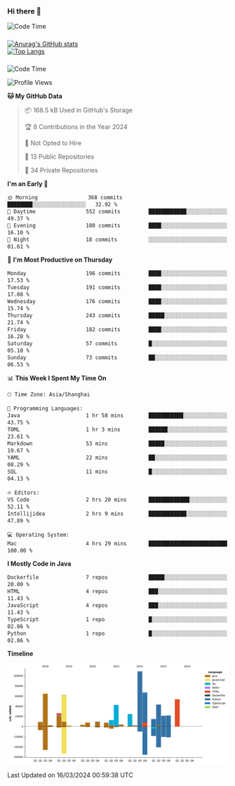 ### Hi there 👋 

![Code Time](https://img.shields.io/endpoint?style=flat&url=https://codetime-api.datreks.com/badge/1061?logoColor=white%26project=%26recentMS=0%26showProject=false)

<!--
**Muyiafan/Muyiafan** is a ✨ _special_ ✨ repository because its `README.md` (this file) appears on your GitHub profile.

Here are some ideas to get you started:

- 🔭 I’m currently working on ...
- 🌱 I’m currently learning ...
- 👯 I’m looking to collaborate on ...
- 🤔 I’m looking for help with ...
- 💬 Ask me about ...
- 📫 How to reach me: ...
- 😄 Pronouns: ...
- ⚡ Fun fact: ...
-->

### 

[![Anurag's GitHub stats](https://github-readme-stats.vercel.app/api?username=Muyiafan)](https://github.com/anuraghazra/github-readme-stats)
<br>
[![Top Langs](https://github-readme-stats.vercel.app/api/top-langs/?username=Muyiafan)](https://github.com/anuraghazra/github-readme-stats)

### 

<!--START_SECTION:waka-->
![Code Time](http://img.shields.io/badge/Code%20Time-6%2C226%20hrs%2038%20mins-blue)

![Profile Views](http://img.shields.io/badge/Profile%20Views-0-blue)

**🐱 My GitHub Data** 

> 📦 168.5 kB Used in GitHub's Storage 
 > 
> 🏆 8 Contributions in the Year 2024
 > 
> 🚫 Not Opted to Hire
 > 
> 📜 13 Public Repositories 
 > 
> 🔑 34 Private Repositories 
 > 
**I'm an Early 🐤** 

```text
🌞 Morning                368 commits         ████████░░░░░░░░░░░░░░░░░   32.92 % 
🌆 Daytime                552 commits         ████████████░░░░░░░░░░░░░   49.37 % 
🌃 Evening                180 commits         ████░░░░░░░░░░░░░░░░░░░░░   16.10 % 
🌙 Night                  18 commits          ░░░░░░░░░░░░░░░░░░░░░░░░░   01.61 % 
```
📅 **I'm Most Productive on Thursday** 

```text
Monday                   196 commits         ████░░░░░░░░░░░░░░░░░░░░░   17.53 % 
Tuesday                  191 commits         ████░░░░░░░░░░░░░░░░░░░░░   17.08 % 
Wednesday                176 commits         ████░░░░░░░░░░░░░░░░░░░░░   15.74 % 
Thursday                 243 commits         █████░░░░░░░░░░░░░░░░░░░░   21.74 % 
Friday                   182 commits         ████░░░░░░░░░░░░░░░░░░░░░   16.28 % 
Saturday                 57 commits          █░░░░░░░░░░░░░░░░░░░░░░░░   05.10 % 
Sunday                   73 commits          ██░░░░░░░░░░░░░░░░░░░░░░░   06.53 % 
```


📊 **This Week I Spent My Time On** 

```text
🕑︎ Time Zone: Asia/Shanghai

💬 Programming Languages: 
Java                     1 hr 58 mins        ███████████░░░░░░░░░░░░░░   43.75 % 
TOML                     1 hr 3 mins         ██████░░░░░░░░░░░░░░░░░░░   23.61 % 
Markdown                 53 mins             █████░░░░░░░░░░░░░░░░░░░░   19.67 % 
YAML                     22 mins             ██░░░░░░░░░░░░░░░░░░░░░░░   08.29 % 
SQL                      11 mins             █░░░░░░░░░░░░░░░░░░░░░░░░   04.13 % 

🔥 Editors: 
VS Code                  2 hrs 20 mins       █████████████░░░░░░░░░░░░   52.11 % 
Intellijidea             2 hrs 9 mins        ████████████░░░░░░░░░░░░░   47.89 % 

💻 Operating System: 
Mac                      4 hrs 29 mins       █████████████████████████   100.00 % 
```

**I Mostly Code in Java** 

```text
Dockerfile               7 repos             █████░░░░░░░░░░░░░░░░░░░░   20.00 % 
HTML                     4 repos             ███░░░░░░░░░░░░░░░░░░░░░░   11.43 % 
JavaScript               4 repos             ███░░░░░░░░░░░░░░░░░░░░░░   11.43 % 
TypeScript               1 repo              █░░░░░░░░░░░░░░░░░░░░░░░░   02.86 % 
Python                   1 repo              █░░░░░░░░░░░░░░░░░░░░░░░░   02.86 % 
```



**Timeline**

![Lines of Code chart](https://raw.githubusercontent.com/Muyiafan/Muyiafan/main/assets/bar_graph.png)


 Last Updated on 16/03/2024 00:59:38 UTC
<!--END_SECTION:waka-->

